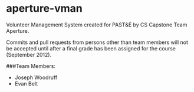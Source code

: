 aperture-vman
=============

Volunteer Management System created for PAST&E by CS Capstone Team Aperture. 

Commits and pull requests from persons other than team members will not be accepted 
until after a final grade has been assigned for the course (September 2012).

###Team Members:
* Joseph Woodruff
* Evan Belt


